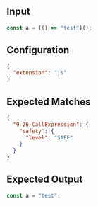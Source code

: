 
## Input
```javascript input
const a = (() => "test")();
```

## Configuration
```json configuration
{
  "extension": "js"
}
```

## Expected Matches
```json expected matches
{
  "9-26-CallExpression": {
    "safety": {
      "level": "SAFE"
    }
  }
}
```

## Expected Output
```javascript expected output
const a = "test";
```
